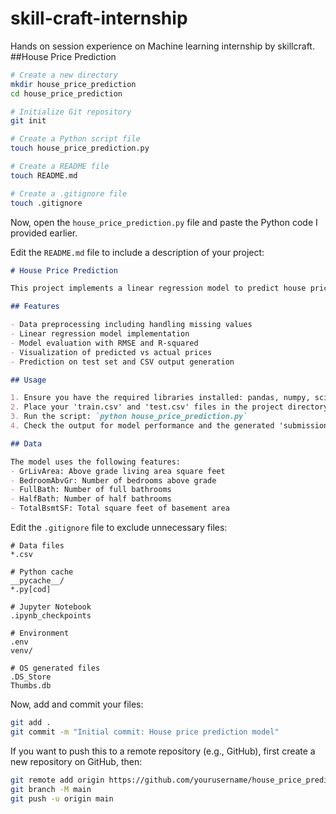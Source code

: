 # skill-craft-internship
Hands on session experience on Machine learning internship by skillcraft.
##House Price Prediction 
```bash
# Create a new directory
mkdir house_price_prediction
cd house_price_prediction

# Initialize Git repository
git init

# Create a Python script file
touch house_price_prediction.py

# Create a README file
touch README.md

# Create a .gitignore file
touch .gitignore
```

Now, open the `house_price_prediction.py` file and paste the Python code I provided earlier.

Edit the `README.md` file to include a description of your project:

```markdown
# House Price Prediction

This project implements a linear regression model to predict house prices based on features such as square footage, number of bedrooms, and bathrooms.

## Features

- Data preprocessing including handling missing values
- Linear regression model implementation
- Model evaluation with RMSE and R-squared
- Visualization of predicted vs actual prices
- Prediction on test set and CSV output generation

## Usage

1. Ensure you have the required libraries installed: pandas, numpy, scikit-learn, matplotlib
2. Place your 'train.csv' and 'test.csv' files in the project directory
3. Run the script: `python house_price_prediction.py`
4. Check the output for model performance and the generated 'submission.csv' file

## Data

The model uses the following features:
- GrLivArea: Above grade living area square feet
- BedroomAbvGr: Number of bedrooms above grade
- FullBath: Number of full bathrooms
- HalfBath: Number of half bathrooms
- TotalBsmtSF: Total square feet of basement area
```

Edit the `.gitignore` file to exclude unnecessary files:

```
# Data files
*.csv

# Python cache
__pycache__/
*.py[cod]

# Jupyter Notebook
.ipynb_checkpoints

# Environment
.env
venv/

# OS generated files
.DS_Store
Thumbs.db
```

Now, add and commit your files:

```bash
git add .
git commit -m "Initial commit: House price prediction model"
```

If you want to push this to a remote repository (e.g., GitHub), first create a new repository on GitHub, then:

```bash
git remote add origin https://github.com/yourusername/house_price_prediction.git
git branch -M main
git push -u origin main
```

